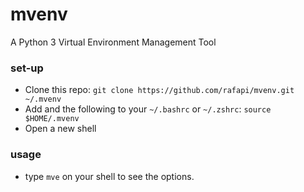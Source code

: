 # mvenv
A Python 3 Virtual Environment Management Tool
### set-up
* Clone this repo: `git clone https://github.com/rafapi/mvenv.git ~/.mvenv`
* Add and the following to your `~/.bashrc` or `~/.zshrc`: `source $HOME/.mvenv`
* Open a new shell
### usage
* type `mve` on your shell to see the options.
